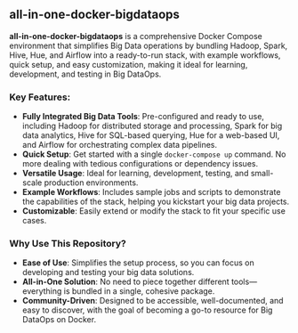 ## all-in-one-docker-bigdataops

**all-in-one-docker-bigdataops** is a comprehensive Docker Compose environment that simplifies Big Data operations by bundling Hadoop, Spark, Hive, Hue, and Airflow into a ready-to-run stack, with example workflows, quick setup, and easy customization, making it ideal for learning, development, and testing in Big DataOps.

### Key Features:
- **Fully Integrated Big Data Tools**: Pre-configured and ready to use, including Hadoop for distributed storage and processing, Spark for big data analytics, Hive for SQL-based querying, Hue for a web-based UI, and Airflow for orchestrating complex data pipelines.
- **Quick Setup**: Get started with a single `docker-compose up` command. No more dealing with tedious configurations or dependency issues.
- **Versatile Usage**: Ideal for learning, development, testing, and small-scale production environments.
- **Example Workflows**: Includes sample jobs and scripts to demonstrate the capabilities of the stack, helping you kickstart your big data projects.
- **Customizable**: Easily extend or modify the stack to fit your specific use cases.

### Why Use This Repository?
- **Ease of Use**: Simplifies the setup process, so you can focus on developing and testing your big data solutions.
- **All-in-One Solution**: No need to piece together different tools—everything is bundled in a single, cohesive package.
- **Community-Driven**: Designed to be accessible, well-documented, and easy to discover, with the goal of becoming a go-to resource for Big DataOps on Docker.
